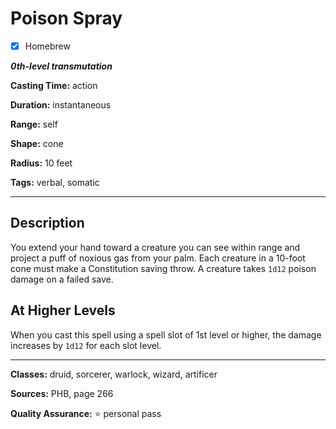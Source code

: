 # Poison Spray

- [x] Homebrew

***0th-level transmutation***

**Casting Time:** action

**Duration:** instantaneous

**Range:** self

**Shape:** cone

**Radius:** 10 feet

**Tags:** verbal, somatic

---

## Description
You extend your hand toward a creature you can see within range and project a puff of noxious gas from your palm. Each creature in a 10-foot cone must make a Constitution saving throw. A creature takes `1d12` poison damage on a failed save.

## At Higher Levels
When you cast this spell using a spell slot of 1st level or higher, the damage increases by `1d12` for each slot level.

---

**Classes:** druid, sorcerer, warlock, wizard, artificer

**Sources:** PHB, page 266

**Quality Assurance:** :star: personal pass
